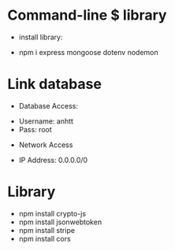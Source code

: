 # Command-line $ library
* install library:
+ npm i express mongoose dotenv nodemon

# Link database
* Database Access:
+ Username: anhtt
+ Pass: root
* Network Access
+ IP Address: 0.0.0.0/0

# Library
+ npm install crypto-js
+ npm install jsonwebtoken
+ npm install stripe
+ npm install cors